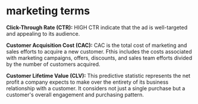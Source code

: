 # marketing terms

**Click-Through Rate (CTR):** HIGH CTR indicate that the ad is well-targeted and appealing to its audience. 

**Customer Acquisition Cost (CAC):** CAC is the total cost of marketing and sales efforts to acquire a new customer. Fthis includes the costs associated with marketing campaigns, offers, discounts, and sales team efforts divided by the number of customers acquired. 

**Customer Lifetime Value (CLV):** This predictive statistic represents the net profit a company expects to make over the entirety of its business relationship with a customer. It considers not just a single purchase but a customer's overall engagement and purchasing pattern.